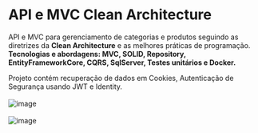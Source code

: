 # API e MVC Clean Architecture

API e MVC para gerenciamento de categorias e produtos seguindo as diretrizes da **Clean Architecture** e as melhores práticas de programação.<br>
**Tecnologias e abordagens: MVC, SOLID, Repository, EntityFrameworkCore, CQRS, SqlServer, Testes unitários e Docker.**

Projeto contém recuperação de dados em Cookies, Autenticação de Segurança usando JWT e Identity.
<br>
<br>
![image](https://user-images.githubusercontent.com/93688391/226084102-79e29e68-768a-4f1e-904a-a98814baf2f7.png)
<br>
<br>
![image](https://user-images.githubusercontent.com/93688391/226084250-5bf674a5-2f42-4f15-952a-a26ae587eba8.png)
